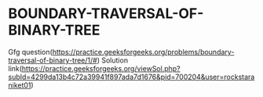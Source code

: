 # BOUNDARY-TRAVERSAL-OF-BINARY-TREE
Gfg question(https://practice.geeksforgeeks.org/problems/boundary-traversal-of-binary-tree/1/#)
Solution link(https://practice.geeksforgeeks.org/viewSol.php?subId=4299da13b4c72a39941f897ada7d1676&pid=700204&user=rockstaraniket01)

